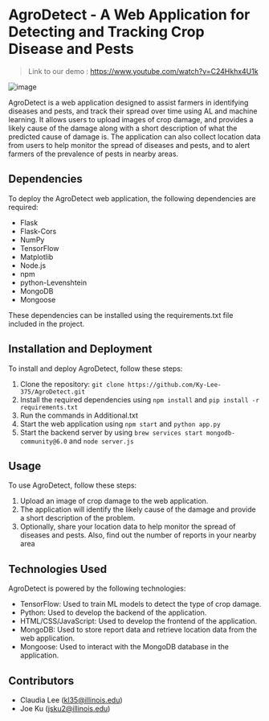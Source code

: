 # AgroDetect - A Web Application for Detecting and Tracking Crop Disease and Pests
 > Link to our demo : https://www.youtube.com/watch?v=C24Hkhx4U1k

![image](https://user-images.githubusercontent.com/80299116/221439933-8a69aab5-1e94-426d-b78f-895ed439e0f1.png)


AgroDetect is a web application designed to assist farmers in identifying diseases and pests, and track their spread over time using AL and machine learning. It allows users to upload images of crop damage, and provides a likely cause of the damage along with a short description of what the predicted cause of damage is. The application can also collect location data from users to help monitor the spread of diseases and pests, and to alert farmers of the prevalence of pests in nearby areas.

## Dependencies
To deploy the AgroDetect web application, the following dependencies are required:

- Flask
- Flask-Cors
- NumPy
- TensorFlow
- Matplotlib
- Node.js
- npm
- python-Levenshtein
- MongoDB
- Mongoose

These dependencies can be installed using the requirements.txt file included in the project.

## Installation and Deployment
To install and deploy AgroDetect, follow these steps:

1. Clone the repository: `git clone https://github.com/Ky-Lee-375/AgroDetect.git`
2. Install the required dependencies using `npm install` and `pip install -r requirements.txt`
3. Run the commands in Additional.txt
3. Start the web application using `npm start` and `python app.py`
4. Start the backend server by using `brew services start mongodb-community@6.0` and `node server.js`

## Usage
To use AgroDetect, follow these steps:

1. Upload an image of crop damage to the web application.
2. The application will identify the likely cause of the damage and provide a short description of the problem.
3. Optionally, share your location data to help monitor the spread of diseases and pests. Also, find out the number of reports in your nearby area

## Technologies Used
AgroDetect is powered by the following technologies:

- TensorFlow: Used to train ML models to detect the type of crop damage.
- Python: Used to develop the backend of the application.
- HTML/CSS/JavaScript: Used to develop the frontend of the application.
- MongoDB: Used to store report data and retrieve location data from the web application.
- Mongoose: Used to interact with the MongoDB database in the application.

## Contributors
- Claudia Lee (kl35@illinois.edu)
- Joe Ku (jsku2@illinois.edu)
